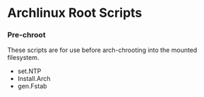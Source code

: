 # __Archlinux Root Scripts__
### Pre-chroot
These scripts are for use before arch-chrooting into the mounted filesystem.
  + set.NTP
  + Install.Arch
  + gen.Fstab

